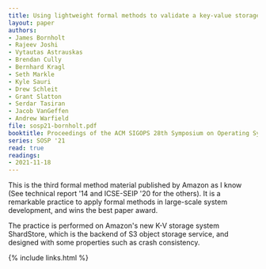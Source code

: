 ```yaml
---
title: Using lightweight formal methods to validate a key-value storage node in Amazon S3
layout: paper
authors: 
- James Bornholt
- Rajeev Joshi
- Vytautas Astrauskas
- Brendan Cully
- Bernhard Kragl
- Seth Markle
- Kyle Sauri
- Drew Schleit
- Grant Slatton
- Serdar Tasiran
- Jacob VanGeffen
- Andrew Warfield
file: sosp21-bornholt.pdf
booktitle: Proceedings of the ACM SIGOPS 28th Symposium on Operating Systems Principles
series: SOSP '21
read: true
readings:
- 2021-11-18
---
```


This is the third formal method material published by Amazon as I know (See technical report '14 and ICSE-SEIP '20 for the others). It is a remarkable practice to apply formal methods in large-scale system development, and wins the best paper award.

The practice is performed on Amazon's new K-V storage system ShardStore, which is the backend of S3 object storage service, and designed with some properties such as crash consistency. 

{% include links.html %}